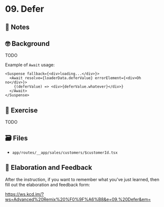 # 09. Defer

## 📝 Notes

## 🤓 Background

TODO

Example of `Await` usage:

```tsx
<Suspense fallback={<div>loading...</div>}>
  <Await resolve={loaderData.deferValue} errorElement={<div>Oh no</div>}>
    {(deferValue) => <div>{deferValue.whatever}</div>}
  </Await>
</Suspense>
```

## 💪 Exercise

TODO

## 🗃 Files

- `app/routes/__app/sales/customers/$customerId.tsx`

## 🦉 Elaboration and Feedback

After the instruction, if you want to remember what you've just learned, then
fill out the elaboration and feedback form:

https://ws.kcd.im/?ws=Advanced%20Remix%20%F0%9F%A6%B8&e=09.%20Defer&em=
